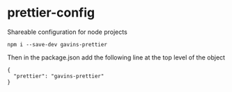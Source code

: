 # prettier-config

Shareable configuration for node projects

```
npm i --save-dev gavins-prettier
```
Then in the package.json add the following line at the top level of the object 
```
{
  "prettier": "gavins-prettier"
}
```
